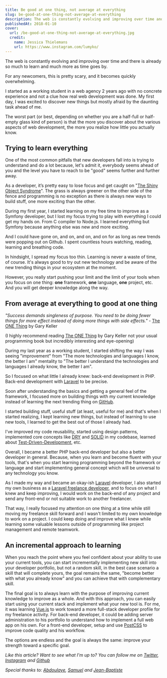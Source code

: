 ```yaml
---
title: Be good at one thing, not average at everything
slug: be-good-at-one-thing-not-average-at-everything
description: The web is constantly evolving and improving over time and there is already so much to learn and much more as time goes by. For any newcomers, this is pretty scary, and it becomes quickly overwhelming.
publishedAt: 2018-01-10
cover:
  url: /be-good-at-one-thing-not-average-at-everything.jpg
  credit:
    name: Jessica Thielemans
    url: https://www.instagram.com/lumyko/
---
```


The web is constantly evolving and improving over time and there is already so much to learn and much more as time goes by.

For any newcomers, this is pretty scary, and it becomes quickly overwhelming.

I started as a working student in a web agency 2 years ago with no concrete experience and not a clue how real web development was done. My first day, I was excited to discover new things but mostly afraid by the daunting task ahead of me.

The worst part (or best, depending on whether you are a half-full or half-empty glass kind of person) is that the more you discover about the various aspects of web development, the more you realize how little you actually know.

## Trying to learn everything

One of the most common pitfalls that new developers fall into is trying to understand and do a lot because, let's admit it, everybody seems ahead of you and the level you have to reach to be "good" seems further and further away.

As a developer, it’s pretty easy to lose focus and get caught on "[The Shiny Object Syndrome](https://www.quora.com/Whats-shiny-object-syndrome)". The grass is always greener on the other side of the fence and programming is no exception as there is always new ways to build stuff, one more exciting than the other.

During my first year, I started learning on my free time to improve as a Symfony developer, but I lost my focus trying to play with everything I could get my hands on. From C compiler to Node.js. I learned everything but Symfony because anything else was new and more exciting.

And I could have gone on, and on, and on, and on for as long as new trends were popping out on Github. I spent countless hours watching, reading, learning and breathing code.

In hindsight, I spread my focus too thin. Learning is never a waste of time, of course. It's always good to try out new technology and be aware of the new trending things in your ecosystem at the moment.

However, you really start pushing your limit and the limit of your tools when you focus on one thing: **one** framework, **one** language, **one** project, etc. And you will get deeper knowledge along the way.

## From average at everything to good at one thing

_"Success demands singleness of purpose. You need to be doing fewer things for more effect instead of doing more things with side effects."_ - [The ONE Thing](https://www.audible.fr/pd/Ang-Business/The-ONE-Thing-Livre-Audio/B00FOXX83O/ref=a_search_c4_1_1_srImg?qid=1515172427&sr=1-1) by Gary Keller

(I highly recommend reading [The ONE Thing](https://www.audible.fr/pd/Ang-Business/The-ONE-Thing-Livre-Audio/B00FOXX83O/ref=a_search_c4_1_1_srImg?qid=1515172427&sr=1-1) by Gary Keller not your usual programming book but incredibly interesting and eye-opening)

During my last year as a working student, I started shifting the way I was seeing "improvement" from "The more technologies and languages I know, the better I am" mentality to "The better I understand the technologies and languages I already know, the better I am".

So I focused on what little I already knew: back-end development in PHP. Back-end development with [Laravel](https://laravel.com) to be precise.

Soon after understanding the basics and getting a general feel of the framework, I focused more on building things with my current knowledge instead of learning the next trending thing on [GitHub](https://github.com).

I started building stuff, useful stuff (at least, useful for me) and that's when I started realizing, I kept learning new things, but instead of learning to use new tools, I learned to get the best out of those I already had.

I've improved my code reusability, started using design patterns, implemented core concepts like [DRY](https://en.wikipedia.org/wiki/Don%27t_repeat_yourself) and [SOLID](<https://en.wikipedia.org/wiki/SOLID_(object-oriented_design)>) in my codebase, learned about [Test-Driven-Development](https://en.wikipedia.org/wiki/Test-driven_development), etc.

Overall, I became a better PHP back-end developer but also a better developer in general. Because, when you learn and become fluent with your tools, that's when you start learning programming beyond the framework or language and start implementing general concept which will be universal to any technology you know.

As I made my way and became an okay-ish [Laravel](https://laravel.com) developer, I also started my own business as a [Laravel freelance developer](https://www.malt.fr/profile/stevenyung), and to focus on what I knew and keep improving, I would work on the back-end of any project and send any front-end or not suitable work to another freelancer.

That way, I really focused my attention on one thing at a time while still moving my freelance skill forward and I wasn't limited to my own knowledge to work on a project. I could keep doing and improve what I knew while learning some valuable lessons outside of programming like project management and remote teamwork.

## An incremental approach to learning

When you reach the point where you feel confident about your ability to use your current tools, you can start incrementally implementing new skill into your developer portfolio, but not a random skill, in the best case scenario a skill that will complete yours, the goal remains the same, "become better with what you already know" and you can achieve that with complementary skill.

The final goal is to always learn with the purpose of improving current knowledge to improve as a whole. And with this approach, you can easily start using your current stack and implement what your new tool is.
For me, it was learning [Vue.js](https://vuejs.org) to work toward a more full-stack developer profile for my freelance activity.
For back-end developer, it could be adding server administration to his portfolio to understand how to implement a full web app on his own.
For a front-end developer, setup and use [PostCSS](http://postcss.org) to improve code quality and his workflow.

The options are endless and the goal is always the same: improve your strength toward a specific goal.

_Like this article? Want to see what I'm up to? You can follow me on [Twitter](https://goo.gl/fJiHjJ), [Instagram](https://goo.gl/Y77U6M) and [Github](https://goo.gl/m7WMo1)_

_Special thanks to: [Abdoulaye](https://goo.gl/2Ezjbz), [Samuel](https://twitter.com/AukRaiser) and [Jean-Baptiste](https://github.com/veronj)_
